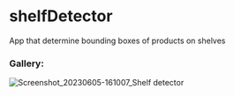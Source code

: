 # shelfDetector

App that determine bounding boxes of products on shelves


### Gallery:

![Screenshot_20230605-161007_Shelf detector](https://github.com/dkkdark/shelfDetector/assets/49618961/a42f0455-7a17-4f69-abe7-842fd8dfe56b)
